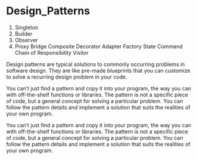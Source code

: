 # Design_Patterns


1. Singleton
2. Builder
3. Observer
4. Proxy
Bridge
Composite
Decorator
Adapter
Factory
State
Command
Chain of Responsibility
Visitor

 Design patterns are typical solutions to commonly occurring problems in software design. They are like pre-made blueprints that you can customize to solve a recurring design problem in your code.
 
 You can’t just find a pattern and copy it into your program, the way you can with off-the-shelf functions or libraries. The pattern is not a specific piece of code, but a general concept for solving a particular problem. You can follow the pattern details and implement a solution that suits the realities of your own program.
 
 You can’t just find a pattern and copy it into your program, the way you can with off-the-shelf functions or libraries. The pattern is not a specific piece of code, but a general concept for solving a particular problem. You can follow the pattern details and implement a solution that suits the realities of your own program.
